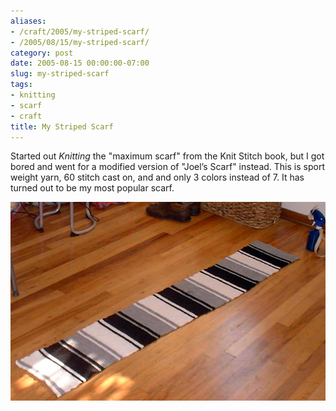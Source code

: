 ```yaml
---
aliases:
- /craft/2005/my-striped-scarf/
- /2005/08/15/my-striped-scarf/
category: post
date: 2005-08-15 00:00:00-07:00
slug: my-striped-scarf
tags:
- knitting
- scarf
- craft
title: My Striped Scarf
---
```


Started out *Knitting* the "maximum scarf" from the Knit Stitch book, but I got bored and went for a modified version of "Joel’s Scarf" instead. This is sport weight yarn, 60 stitch cast on, and and only 3 colors instead of 7. It has turned out to be my most popular scarf.

![attachments/img/2005/cover-2005-08-15.jpg](../../../attachments/img/2005/cover-2005-08-15.jpg)
